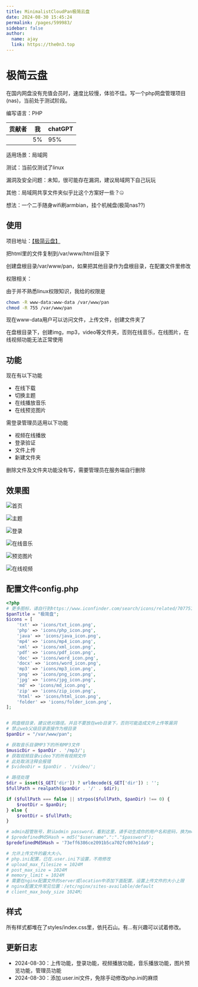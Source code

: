 ```yaml
---
title: MinimalistCloudPan极简云盘
date: 2024-08-30 15:45:24
permalink: /pages/599983/
sidebar: false
author: 
  name: ajay
  link: https://the0n3.top
---
```

# 极简云盘

在国内网盘没有充值会员时，速度比较慢，体验不佳。写一个php网盘管理项目(nas)，当前处于测试阶段。

编写语言：PHP

| 贡献者 | 我   | chatGPT |
| ------ | ---- | ------- |
|        | 5%   | 95%     |

适用场景：局域网

测试：当前仅测试了linux

漏洞及安全问题：未知，很可能存在漏洞，建议局域网下自己玩玩

其他：局域网共享文件夹似乎比这个方案好一些？🤐

想法：一个二手随身wifi刷armbian，挂个机械盘(极简nas??)

## 使用

项目地址：[【极简云盘】](https://github.com/Apursuit/CloudPan)

把html里的文件复制到/var/www/html目录下

创建盘根目录/var/www/pan，如果把其他目录作为盘根目录，在配置文件里修改

权限相关：

由于并不熟悉linux权限知识，我给的权限是

```bash
chown -R www-data:www-data /var/www/pan
chmod -R 755 /var/www/pan
```
现在www-data用户可以访问文件，上传文件，创建文件夹了

在盘根目录下，创建img，mp3，video等文件夹，否则在线音乐，在线图片，在线视频功能无法正常使用

## 功能

现在有以下功能

- 在线下载
- 切换主题
- 在线播放音乐
- 在线预览图片

需登录管理员适用以下功能

- 视频在线播放
- 登录验证
- 文件上传
- 新建文件夹

删除文件及文件夹功能没有写，需要管理员在服务端自行删除

## 效果图

![首页](https://the0n3.top/medias/cloudpan/index.png)

![主题](https://the0n3.top/medias/cloudpan/dark.png)

![登录](https://the0n3.top/medias/cloudpan/login.png)

![在线音乐](https://the0n3.top/medias/cloudpan/music.png)

![预览图片](https://the0n3.top/medias/cloudpan/photos.png)

![在线视频](https://the0n3.top/medias/cloudpan/video.png)

## 配置文件config.php

```php
<?php
# 更多图标，请自行到https://www.iconfinder.com/search/icons/related/7077519
$panTitle = "极简盘";
$icons = [
    'txt' => 'icons/txt_icon.png',
    'php' => 'icons/php_icon.png',
    'java' => 'icons/java_icon.png',
    'mp4' => 'icons/mp4_icon.png',
    'xml' => 'icons/xml_icon.png',
    'pdf' => 'icons/pdf_icon.png',
    'doc' => 'icons/word_icon.png',
    'docx' => 'icons/word_icon.png',
    'mp3' => 'icons/mp3_icon.png',
    'png' => 'icons/png_icon.png',
    'jpg' => 'icons/jpg_icon.png',
    'md' => 'icons/md_icon.png',
    'zip' => 'icons/zip_icon.png',
    'html' => 'icons/html_icon.png',
    'folder' => 'icons/folder_icon.png',
];


# 网盘根目录，建议绝对路径。并且不要放在web目录下，否则可能造成文件上传等漏洞
# 禁止web父级目录直接作为根目录
$panDir = "/var/www/pan";

# 获取音乐目录MP3下的所有MP3文件
$musicDir = $panDir . '/mp3/';
# 获取视频目录video下的所有视频文件
# 此处取消注释会报错
# $videoDir = $panDir . '/video/';

# 路径处理
$dir = isset($_GET['dir']) ? urldecode($_GET['dir']) : '';
$fullPath = realpath($panDir . '/' . $dir);

if ($fullPath === false || strpos($fullPath, $panDir) !== 0) {
    $rootDir = $panDir;
} else {
    $rootDir = $fullPath;
}

# admin超管账号，默认admin password，看到这里，请手动生成你的用户名和密码，换为md5摘要，不要明文存储
# $predefinedMd5Hash = md5("$username".":"."$password");
$predefinedMd5Hash = '73eff6386ce2091b5ca702fc007e1da9';

# 允许上传文件的最大大小。
# php.ini配置，已在.user.ini下设置，不用修改
# upload_max_filesize = 1024M
# post_max_size = 1024M
# memory_limit = 1024M
# 需要在nginx配置文件的server或location中添加下面配置，设置上传文件的大小上限
# nginx配置文件常见位置：/etc/nginx/sites-available/default
# client_max_body_size 1024M;
```

## 样式

所有样式都堆在了styles/index.css里，依托石山。有...有兴趣可以试着修改。

## 更新日志

- 2024-08-30：上传功能，登录功能，视频播放功能，音乐播放功能，图片预览功能，管理员功能
- 2024-08-30：添加.user.ini文件，免除手动修改php.ini的麻烦